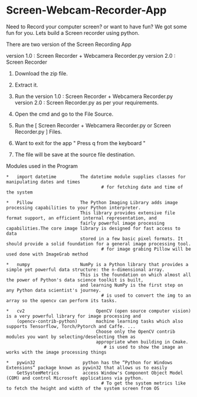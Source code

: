 # Screen-Webcam-Recorder-App
Need to Record your computer screen? or want to have fun? We got some fun for you. Lets build a Screen recorder using python.

There are two version of the Screen Recording App

version 1.0 : Screen Recorder + Webcamera Recorder.py
version 2.0 : Screen Recorder

1.   Download the zip file.
2.   Extract it.
3.   Run the    version 1.0 : Screen Recorder + Webcamera Recorder.py
                version 2.0 : Screen Recorder.py
     as per your requirements.
4.   Open the cmd and go to the File Source.
5.   Run the [ Screen Recorder + Webcamera Recorder.py  or Screen Recorder.py ] Files.

6.   Want to exit for the app " Press q from the keyboard "
7.   The file will be save at the source file destination.


Modules used in the Program

    *   import datetime         The datetime module supplies classes for manipulating dates and times
                                        # for fetching date and time of the system

    *   Pillow                  The Python Imaging Library adds image processing capabilities to your Python interpreter.
                                This library provides extensive file format support, an efficient internal representation, and
                                fairly powerful image processing capabilities.The core image library is designed for fast access to data
                                stored in a few basic pixel formats. It should provide a solid foundation for a general image processing tool.
                                        # for image grabing Pillow will be used done with ImageGrab method

    *   numpy                   NumPy is a Python library that provides a simple yet powerful data structure: the n-dimensional array.
                                This is the foundation on which almost all the power of Python's data science toolkit is built,
                                and learning NumPy is the first step on any Python data scientist's journey.
                                        # is used to convert the img to an array so the opencv can perform its tasks.

    *   cv2                           OpenCV (open source computer vision) is a very powerful library for image processing and
        (opencv-contrib-python)       machine learning tasks which also supports Tensorflow, Torch/Pytorch and Caffe. ...
                                      Choose only the OpenCV contrib modules you want by selecting/deselecting them as
                                      appropriate when building in Cmake.
                                         # is used to show the image an works with the image processing things

    *   pywin32                  python has the “Python for Windows Extensions” package known as pywin32 that allows us to easily
        GetSystemMetrics         access Window's Component Object Model (COM) and control Microsoft applications via python.
                                        # To get the system metrics like to fetch the height and width of the system screen from OS
